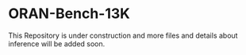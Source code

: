 # ORAN-Bench-13K
This Repository is under construction and more files and details about inference will be added soon.
